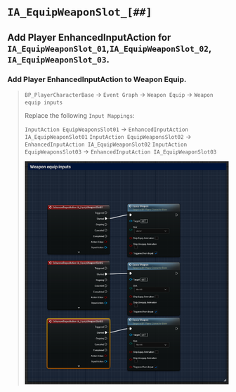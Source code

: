 # `IA_EquipWeaponSlot_[##]`

## Add Player EnhancedInputAction for `IA_EquipWeaponSlot_01`,`IA_EquipWeaponSlot_02`, `IA_EquipWeaponSlot_03`.

### Add Player EnhancedInputAction to Weapon Equip.

>`BP_PlayerCharacterBase` -> `Event Graph` -> `Weapon Equip` -> `Weapon equip inputs`
>
>Replace the following `Input Mappings`:
>
>`InputAction EquipWeaponsSlot01` -> `EnhancedInputAction IA_EquipWeaponSlot01`
>`InputAction EquipWeaponsSlot02` -> `EnhancedInputAction IA_EquipWeaponSlot02`
>`InputAction EquipWeaponsSlot03` -> `EnhancedInputAction IA_EquipWeaponSlot03`
>
>![image](./../../Images/EnhancedInput_WeaponEquipInputs_01.png)